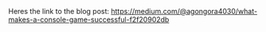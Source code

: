 Heres the link to the blog post: https://medium.com/@agongora4030/what-makes-a-console-game-successful-f2f20902db
